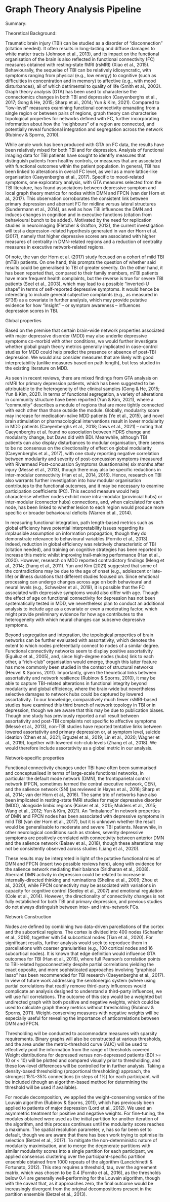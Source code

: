 # Graph Theory Analysis Pipeline
Summary:


Theoretical Background: 

Traumatic brain injury (TBI) can be studied as a disorder of “disconnection” (citation needed). It often results in long-lasting and diffuse damages to white matter tracts (Johnson et al., 2013), and its impact on the functional organisation of the brain is also reflected in functional connectivity (FC) measures obtained with resting-state fMRI (rsMRI) (Xiao et al., 2015). Behaviourally, the sequelae of TBI can be relatively idiosyncratic, with symptoms ranging from physical (e.g., low energy) to cognitive (such as difficulties in concentration and in memory) to affective (e.g., with mood disturbances), all of which detrimental to quality of life (Smith et al., 2003). Graph theory analysis (GTA) has been used to characterise the connectomics changes in both TBI and depression (Caeyenberghs et al., 2017; Gong & He, 2015; Sharp et al., 2014; Yun & Kim, 2021). Compared to “low-level” measures examining functional connectivity emanating from a single region or between pairs of regions, graph theory can characterise topological properties for networks defined with FC, further incorporating information about how the “neighbours” of a region are connected, and potentially reveal functional integration and segregation across the network (Rubinov & Sporns, 2010). 

  

While ample work has been produced with GTA on FC data, the results have been relatively mixed for both TBI and for depression. Analysis of functional imaging data for TBI patients have sought to identify measures that distinguish patients from healthy controls, or measures that are associated with functional outcomes within the patient population. In general, TBI has been linked to alterations in overall FC level, as well as a more lattice-like organisation (Caeyenberghs et al., 2017). Specific to mood-related symptoms, one exploratory analysis, with GTA measures selected from the TBI literature, has found associations between depressive symptom and local graph theory metrics for nodes within DMN and FPCN (van der Horn et al., 2017). This observation corroborates the consistent link between primary depression and aberrant FC for midline versus lateral structures (Sundermann et al., 2014), as well as how TBI influences the DMN and induces changes in cognition and in executive functions (citation from behavioural bunch to be added). Motivated by the need for replication studies in neuroimaging (Fletcher & Grafton, 2013), the current investigation will test a depression-related hypothesis generated in van der Horn et al. (2017), namely that higher depressive scores are associated with higher measures of centrality in DMN-related regions and a reduction of centrality measures in executive network-related regions. 

  

Of note, the van der Horn et al. (2017) study focused on a cohort of mild TBI (mTBI) patients. On one hand, this prompts the question of whether said results could be generalised to TBI of greater severity. On the other hand, it has been reported that, compared to their family members, mTBI patients have more frequent health complaints, but the reverse is true for severe TBI patients (Seel et al., 2003), which may lead to a possible “inverted-U shape” in terms of self-reported depressive symptoms. It would hence be interesting to include general subjective complaints (e.g., as measured in SF36) as a covariate in further analysis, which may provide putative evidence for how “insight” – or symptom awareness – influences depression scores in TBI. 

Global properties 

Based on the premise that certain brain-wide network properties associated with major depressive disorder (MDD) may also underlie depressive symptoms co-morbid with other conditions, we would further investigate whether global graph theory metrics generally implicated in case-control studies for MDD could help predict the presence or absence of post-TBI depression. We would also consider measures that are likely with good interpretability (unlike measures based on path length), but less studied in the existing literature on MDD. 

  

As seen in recent reviews, there are mixed findings from GTA analysis on rsMRI for primary depression patients, which has been suggested to be attributable to the heterogeneity of the clinical samples (Gong & He, 2015; Yun & Kim, 2021). In terms of functional segregation, a variety of alterations in community structure have been reported (Yun & Kim, 2021), where a “community” describes a module of regions that are more tightly connected with each other than those outside the module. Globally, modularity score may increase for medication-naïve MDD patients (Ye et al., 2015), and novel brain stimulation or pharmacological interventions result in lower modularity in MDD patients (Caeyenberghs et al., 2018; Daws et al., 2021) – noting that Caeyenberghs et al. found no association between HDRS change and modularity change, but Daws did with BDI. Meanwhile, although TBI patients can also display disturbances to modular organisation, there seems to be no consensus on the directionality of effect on global modularity (Caeyenberghs et al., 2017), with one study reporting negative correlation between modularity and severity of post-concussion symptoms (measured with Rivermead Post-concussion Symptoms Questionnaire) six months after injury (Messé et al., 2013), though there may also be specific reductions in inter-modular connectivity (Han et al., 2014, 2016). Hence, research on TBI also warrants further investigation into how modular organisation contributes to the functional outcomes, and it may be necessary to examine participation coefficients (PC). This second measure would help characterise whether nodes exhibit more intra-modular (provincial hubs) or inter-modular (connector hubs) connections, and, when calculated for each node, has been linked to whether lesion to each region would produce more specific or broader behavioural deficits (Warren et al., 2014). 

  

In measuring functional integration, path length-based metrics such as global efficiency have potential interpretability issues regarding its implausible assumption on information propagation, though they do demonstrate relevance to behavioural variables (Fornito et al., 2013). Indeed, reduction in global efficiency was relatively characteristic of TBI (citation needed), and training on cognitive strategies has been reported to increase this metric whilst improving trail-making performance (Han et al., 2020). However, research on MDD reported contradictory findings (Meng et al., 2014; Zhang et al., 2011). Yun and Kim (2021) suggested that some of the contradictions may be due to the age of onset (e.g., adolescent or late-life) or illness durations that different studies focused on. Since emotional processing can undergo changes across age on both behavioural and neural levels (e.g., Schweizer et al., 2019), it is possible that the FC associated with depressive symptoms would also differ with age. Though the effect of age on functional connectivity for depression has not been systematically tested in MDD, we nevertheless plan to conduct an additional analysis to include age as a covariate or even a moderating factor, which might provide preliminary evidence for how age contributes to the heterogeneity with which neural changes can subserve depressive symptoms. 

  

Beyond segregation and integration, the topological properties of brain networks can be further evaluated with assortativity, which denotes the extent to which nodes preferentially connect to nodes of a similar degree. Functional connectivity networks seem to display positive assortativity (Eguíluz et al., 2005), and, since high-degree nodes (hubs) link to each other, a “rich-club” organisation would emerge, though this latter feature has more commonly been studied in the context of structural networks (Heuvel & Sporns, 2011). Importantly, given the theoretical links between assortativity and network resilience (Rubinov & Sporns, 2010), it may be able to capture TBI-related alterations in functional integrity beyond modularity and global efficiency, where the brain-wide but nevertheless selective damages to network hubs could be captured by lowered assortativity. To our knowledge, comparatively much fewer rsMRI-based studies have examined this third branch of network topology in TBI or in depression, though we are aware that this may be due to publication biases. Though one study has previously reported a null result between assortativity and post-TBI complaints not specific to affective symptoms (Messé et al., 2013), non-TBI studies have reported tentative links between lowered assortativity and primary depression or, at symptom level, suicide ideation (Chen et al., 2021; Erguzel et al., 2019; Lin et al., 2020; Wagner et al., 2019), together with lowered rich-club levels (Zhang et al., 2018). We would therefore include assortativity as a global metric in our analysis. 

 

Network-specific properties 

Functional connectivity changes under TBI have often been summarised and conceptualised in terms of large-scale functional networks, in particular the default mode network (DMN), the frontoparietal control network (FPCN, sometimes termed the central executive network, CEN), and the salience network (SN) (as reviewed in Hayes et al., 2016; Sharp et al., 2014; van der Horn et al., 2016). The same trio of networks have also been implicated in resting-state fMRI studies for major depressive disorder (MDD), alongside limbic regions (Kaiser et al., 2015; Mulders et al., 2015; Wang et al., 2012; Yun & Kim, 2021). An “imbalance” in network properties of DMN and FPCN nodes has been associated with depressive symptoms in mild TBI (van der Horn et al., 2017), but it is unknown whether the result would be generalisable to moderate and severe TBI patients. Meanwhile, in other neurological conditions such as strokes, severity depressive symptoms are positively correlated with connectivity between anterior DMN and the salience network (Balaev et al., 2018), though these alterations may not be consistently observed across studies (Liang et al., 2020). 

These results may be interpreted in light of the putative functional roles of DMN and FPCN (insert two possible reviews here), along with evidence for the salience network mediating their balance (Sridharan et al., 2008). Aberrant DMN activity in depression could be related to increase in internally-directed thinking and ruminations (Sheline et al., 2009; Zhou et al., 2020), while FPCN connectivity may be associated with variations in capacity for cognitive control (Seeley et al., 2007) and emotional regulation (Cole et al., 2014). However, the directionality of connectivity changes is not fully established for both TBI and primary depression, and previous studies do not always distinguish between inter- and intra-network FCs.  


Network Construction 

Nodes are defined by combining two data-driven parcellations of the cortex and the subcortical regions. The cortex is divided into 400 nodes (Schaefer et al., 2018), together with 54 subcortical nodes (Tian et al., 2020). For significant results, further analysis would seek to reproduce them in parcellations with coarser granularities (e.g., 100 cortical nodes and 16 subcortical nodes). It is known that edge definition would influence GTA outcomes for TBI (Han et al., 2016), where full Pearson’s correlation points to TBI-related hypoconnectivity despite partial correlations yielding the exact opposite, and more sophisticated approaches involving “graphical lasso” has been recommended for TBI research (Caeyenberghs et al., 2017). In view of future work addressing the serotonergic system (where using partial correlations that readily remove third-party influences would complicate an analysis designed to understand a third-party influence), we will use full correlations. The outcome of this step would be a weighted but undirected graph with both positive and negative weights, which could be used to calculate graph theory metrics without thresholding (Rubinov & Sporns, 2011). Weight-conserving measures with negative weights will be especially useful for revealing the importance of anticorrelations between DMN and FPCN. 

  

Thresholding will be conducted to accommodate measures with sparsity requirements. Binary graphs will also be constructed at various thresholds, and the area under the metric-threshold curve (AUC) will be used to effectively pool the information from the range of thresholds covered. Weight distributions for depressed versus non-depressed patients (BDI >= 10 or < 10) will be plotted and compared visually prior to thresholding, and these low-level differences will be controlled for in further analysis. Taking a density-based thresholding (proportional thresholding) approach, the strongest 15%-35% connections (in steps of 1%) for each participant. will be included (though an algorithm-based method for determining the threshold will be used if available). 

 

For module decomposition, we applied the weight-conserving version of the Louvain algorithm (Rubinov & Sporns, 2011), which has previously been applied to patients of major depression (Lord et al., 2012). We used an asymmetric treatment for positive and negative weights. For fine-tuning, the modules obtained were used as the initial partition for another iteration of the algorithm, and this process continues until the modularity score reaches a maximum. The spatial resolution parameter, γ, has so far been set to default, though we are aware that there has been work trying to optimise its selection (Betzel et al., 2017). To mitigate the non-deterministic nature of modularity maximisation, and to merge the degenerate partitions with similar modularity scores into a single partition for each participant, we applied consensus clustering over the participant-specific partition ensemble obtained from 1000 repeats of the algorithm (Lancichinetti & Fortunato, 2012). This step requires a threshold, tau, over the agreement matrix, which was chosen to be 0.4 (Fornito et al., 2016), as the thresholds below 0.4 are generally well-performing for the Louvain algorithm, though with the caveat that, as it approaches zero, the final outcome would be increasingly divergent from the original decompositions present in the partition ensemble (Betzel et al., 2013). 

